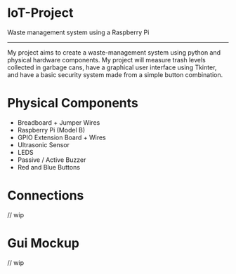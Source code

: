 # IoT-Project
Waste management system using a Raspberry Pi
______________________________________________
My project aims to create a waste-management system using python and physical hardware components. My project will measure trash levels collected in garbage cans, have a graphical user interface using Tkinter, and have a basic security system made from a simple button combination.


# Physical Components
- Breadboard + Jumper Wires
- Raspberry Pi (Model B)
- GPIO Extension Board + Wires
- Ultrasonic Sensor
- LEDS
- Passive / Active Buzzer
- Red and Blue Buttons

# Connections 
// wip

# Gui Mockup
// wip
